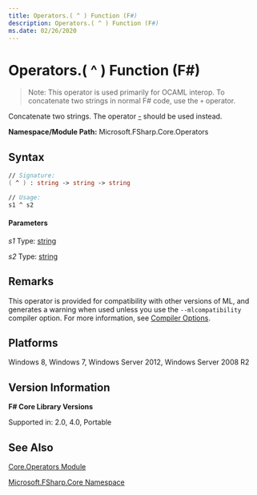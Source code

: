 ```yaml
---
title: Operators.( ^ ) Function (F#)
description: Operators.( ^ ) Function (F#)
ms.date: 02/26/2020
---
```


# Operators.( ^ ) Function (F#)

> Note: This operator is used primarily for OCAML interop. To concatenate two strings in normal F# code, use the `+` operator.

Concatenate two strings. The operator [-](https://msdn.microsoft.com/library/67b8d50f-5675-4bdc-bd41-807181aca5aa) should be used instead.

**Namespace/Module Path:** Microsoft.FSharp.Core.Operators

## Syntax

```fsharp
// Signature:
( ^ ) : string -> string -> string

// Usage:
s1 ^ s2
```

#### Parameters
*s1*
Type: [string](https://msdn.microsoft.com/library/12b97856-ec80-4f70-a018-afb0753f755a)

*s2*
Type: [string](https://msdn.microsoft.com/library/12b97856-ec80-4f70-a018-afb0753f755a)

## Remarks
This operator is provided for compatibility with other versions of ML, and generates a warning when used unless you use the `--mlcompatibility` compiler option. For more information, see [Compiler Options](../../language-reference/options.md).

## Platforms
Windows 8, Windows 7, Windows Server 2012, Windows Server 2008 R2

## Version Information
**F# Core Library Versions**

Supported in: 2.0, 4.0, Portable

## See Also
[Core.Operators Module](Core.Operators-Module-%5BFSharp%5D.md)

[Microsoft.FSharp.Core Namespace](Microsoft.FSharp.Core-Namespace-%5BFSharp%5D.md)